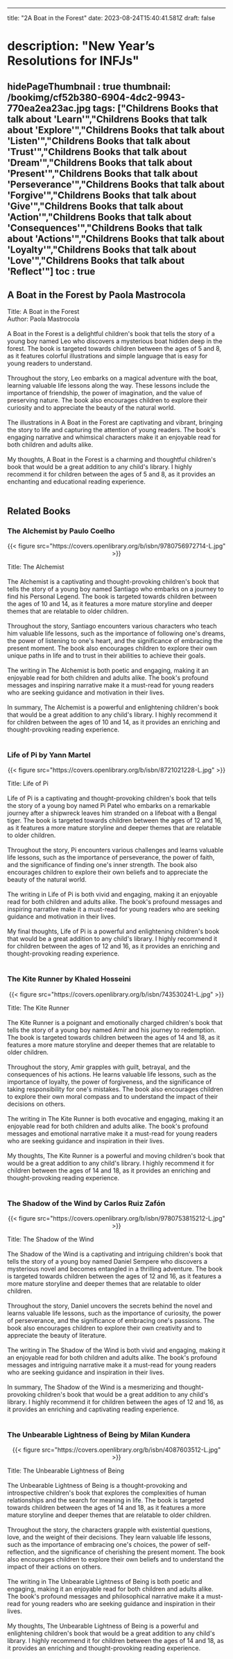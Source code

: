 
---
title: "2A Boat in the Forest"
date: 2023-08-24T15:40:41.581Z
draft: false
# description: "New Year’s Resolutions for INFJs"
hidePageThumbnail : true
thumbnail: /bookimg/cf52b380-6904-4dc2-9943-770ea2ea23ac.jpg
tags: ["Childrens Books that talk about 'Learn'","Childrens Books that talk about 'Explore'","Childrens Books that talk about 'Listen'","Childrens Books that talk about 'Trust'","Childrens Books that talk about 'Dream'","Childrens Books that talk about 'Present'","Childrens Books that talk about 'Perseverance'","Childrens Books that talk about 'Forgive'","Childrens Books that talk about 'Give'","Childrens Books that talk about 'Action'","Childrens Books that talk about 'Consequences'","Childrens Books that talk about 'Actions'","Childrens Books that talk about 'Loyalty'","Childrens Books that talk about 'Love'","Childrens Books that talk about 'Reflect'"]
toc : true
---
## A Boat in the Forest by Paola Mastrocola

Title: A Boat in the Forest</br>
Author: Paola Mastrocola</br></br>
A Boat in the Forest is a delightful children's book that tells the story of a young boy named Leo who discovers a mysterious boat hidden deep in the forest. The book is targeted towards children between the ages of 5 and 8, as it features colorful illustrations and simple language that is easy for young readers to understand.</br></br>
Throughout the story, Leo embarks on a magical adventure with the boat, learning valuable life lessons along the way. These lessons include the importance of friendship, the power of imagination, and the value of preserving nature. The book also encourages children to explore their curiosity and to appreciate the beauty of the natural world.</br></br>
The illustrations in A Boat in the Forest are captivating and vibrant, bringing the story to life and capturing the attention of young readers. The book's engaging narrative and whimsical characters make it an enjoyable read for both children and adults alike.</br></br>
My thoughts, A Boat in the Forest is a charming and thoughtful children's book that would be a great addition to any child's library. I highly recommend it for children between the ages of 5 and 8, as it provides an enchanting and educational reading experience.</br></br>

## Related Books
### The Alchemist by Paulo Coelho
<center>
{{< figure src="https://covers.openlibrary.org/b/isbn/9780756972714-L.jpg" >}}
</center>

Title: The Alchemist</br></br>
The Alchemist is a captivating and thought-provoking children's book that tells the story of a young boy named Santiago who embarks on a journey to find his Personal Legend. The book is targeted towards children between the ages of 10 and 14, as it features a more mature storyline and deeper themes that are relatable to older children.</br></br>
Throughout the story, Santiago encounters various characters who teach him valuable life lessons, such as the importance of following one's dreams, the power of listening to one's heart, and the significance of embracing the present moment. The book also encourages children to explore their own unique paths in life and to trust in their abilities to achieve their goals.</br></br>
The writing in The Alchemist is both poetic and engaging, making it an enjoyable read for both children and adults alike. The book's profound messages and inspiring narrative make it a must-read for young readers who are seeking guidance and motivation in their lives.</br></br>
In summary, The Alchemist is a powerful and enlightening children's book that would be a great addition to any child's library. I highly recommend it for children between the ages of 10 and 14, as it provides an enriching and thought-provoking reading experience.</br></br>

### Life of Pi by Yann Martel
<center>
{{< figure src="https://covers.openlibrary.org/b/isbn/8721021228-L.jpg" >}}
</center>

Title: Life of Pi</br></br>
Life of Pi is a captivating and thought-provoking children's book that tells the story of a young boy named Pi Patel who embarks on a remarkable journey after a shipwreck leaves him stranded on a lifeboat with a Bengal tiger. The book is targeted towards children between the ages of 12 and 16, as it features a more mature storyline and deeper themes that are relatable to older children.</br></br>
Throughout the story, Pi encounters various challenges and learns valuable life lessons, such as the importance of perseverance, the power of faith, and the significance of finding one's inner strength. The book also encourages children to explore their own beliefs and to appreciate the beauty of the natural world.</br></br>
The writing in Life of Pi is both vivid and engaging, making it an enjoyable read for both children and adults alike. The book's profound messages and inspiring narrative make it a must-read for young readers who are seeking guidance and motivation in their lives.</br></br>
My final thoughts, Life of Pi is a powerful and enlightening children's book that would be a great addition to any child's library. I highly recommend it for children between the ages of 12 and 16, as it provides an enriching and thought-provoking reading experience.</br></br>

### The Kite Runner by Khaled Hosseini
<center>
{{< figure src="https://covers.openlibrary.org/b/isbn/743530241-L.jpg" >}}
</center>

Title: The Kite Runner</br></br>
The Kite Runner is a poignant and emotionally charged children's book that tells the story of a young boy named Amir and his journey to redemption. The book is targeted towards children between the ages of 14 and 18, as it features a more mature storyline and deeper themes that are relatable to older children.</br></br>
Throughout the story, Amir grapples with guilt, betrayal, and the consequences of his actions. He learns valuable life lessons, such as the importance of loyalty, the power of forgiveness, and the significance of taking responsibility for one's mistakes. The book also encourages children to explore their own moral compass and to understand the impact of their decisions on others.</br></br>
The writing in The Kite Runner is both evocative and engaging, making it an enjoyable read for both children and adults alike. The book's profound messages and emotional narrative make it a must-read for young readers who are seeking guidance and inspiration in their lives.</br></br>
My thoughts, The Kite Runner is a powerful and moving children's book that would be a great addition to any child's library. I highly recommend it for children between the ages of 14 and 18, as it provides an enriching and thought-provoking reading experience.</br></br>

### The Shadow of the Wind by Carlos Ruiz Zafón
<center>
{{< figure src="https://covers.openlibrary.org/b/isbn/9780753815212-L.jpg" >}}
</center>

Title: The Shadow of the Wind</br></br>
The Shadow of the Wind is a captivating and intriguing children's book that tells the story of a young boy named Daniel Sempere who discovers a mysterious novel and becomes entangled in a thrilling adventure. The book is targeted towards children between the ages of 12 and 16, as it features a more mature storyline and deeper themes that are relatable to older children.</br></br>
Throughout the story, Daniel uncovers the secrets behind the novel and learns valuable life lessons, such as the importance of curiosity, the power of perseverance, and the significance of embracing one's passions. The book also encourages children to explore their own creativity and to appreciate the beauty of literature.</br></br>
The writing in The Shadow of the Wind is both vivid and engaging, making it an enjoyable read for both children and adults alike. The book's profound messages and intriguing narrative make it a must-read for young readers who are seeking guidance and inspiration in their lives.</br></br>
In summary, The Shadow of the Wind is a mesmerizing and thought-provoking children's book that would be a great addition to any child's library. I highly recommend it for children between the ages of 12 and 16, as it provides an enriching and captivating reading experience.</br></br>

### The Unbearable Lightness of Being by Milan Kundera
<center>
{{< figure src="https://covers.openlibrary.org/b/isbn/4087603512-L.jpg" >}}
</center>

Title: The Unbearable Lightness of Being</br></br>
The Unbearable Lightness of Being is a thought-provoking and introspective children's book that explores the complexities of human relationships and the search for meaning in life. The book is targeted towards children between the ages of 14 and 18, as it features a more mature storyline and deeper themes that are relatable to older children.</br></br>
Throughout the story, the characters grapple with existential questions, love, and the weight of their decisions. They learn valuable life lessons, such as the importance of embracing one's choices, the power of self-reflection, and the significance of cherishing the present moment. The book also encourages children to explore their own beliefs and to understand the impact of their actions on others.</br></br>
The writing in The Unbearable Lightness of Being is both poetic and engaging, making it an enjoyable read for both children and adults alike. The book's profound messages and philosophical narrative make it a must-read for young readers who are seeking guidance and inspiration in their lives.</br></br>
My thoughts, The Unbearable Lightness of Being is a powerful and enlightening children's book that would be a great addition to any child's library. I highly recommend it for children between the ages of 14 and 18, as it provides an enriching and thought-provoking reading experience.</br></br>

